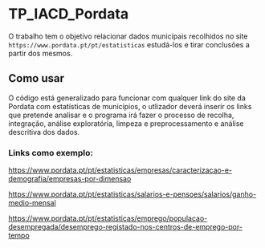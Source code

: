 # TP_IACD_Pordata

O trabalho tem o objetivo relacionar dados municípais recolhidos no site `https://www.pordata.pt/pt/estatisticas` 
estudá-los e tirar conclusões a partir dos mesmos.

## Como usar

O código está generalizado para funcionar com qualquer link do site da Pordata com estatísticas de municípios, o utlizador deverá inserir 
os links que pretende analisar e o programa irá fazer o processo de recolha, integração, análise exploratória, limpeza e preprocessamento e análise descritiva dos dados.

### Links como exemplo:

https://www.pordata.pt/pt/estatisticas/empresas/caracterizacao-e-demografia/empresas-por-dimensao

https://www.pordata.pt/pt/estatisticas/salarios-e-pensoes/salarios/ganho-medio-mensal

https://www.pordata.pt/pt/estatisticas/emprego/populacao-desempregada/desemprego-registado-nos-centros-de-emprego-por-tempo
